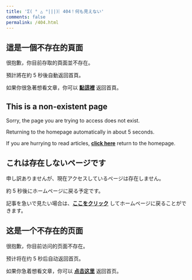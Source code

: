 ```yaml
---
title: 'Σ( ° △ °|||)︴404！何も見えない'
comments: false
permalink: /404.html
---
```


## 這是一個不存在的頁面

很抱歉，你目前存取的頁面並不存在。

預計將在約 <span id="timeout">5</span> 秒後自動返回首頁。

如果你很急著想看文章，你可以 **[點這裡](https://lolicon.wtf/)** 返回首頁。

## This is a non-existent page

Sorry, the page you are trying to access does not exist.

Returning to the homepage automatically in about <span id="timeout">5</span> seconds.

If you are hurrying to read articles, **[click here](https://lolicon.wtf/)** return to the homepage.

## これは存在しないページです

申し訳ありませんが、現在アクセスしているページは存在しません。

約 <span id="timeout">5</span> 秒後にホームページに戻る予定です。

記事を急いで見たい場合は、**[ここをクリック](https://lolicon.wtf/)** してホームページに戻ることができます。

## 这是一个不存在的页面

很抱歉，你目前访问的页面不存在。

预计将在约 <span id="timeout">5</span> 秒后自动返回首页。

如果你急着想看文章，你可以 **[点击这里](https://lolicon.wtf/)** 返回首页。


<script>
let countTime = 5;

function count() {
  
  document.getElementById('timeout').textContent = countTime;
  countTime -= 1;
  if(countTime === 0){
    location.href = 'https://lolicon.wtf/'; // Your URL
  }
  setTimeout(() => {
    count();
  }, 1000);
}

count();
</script>

